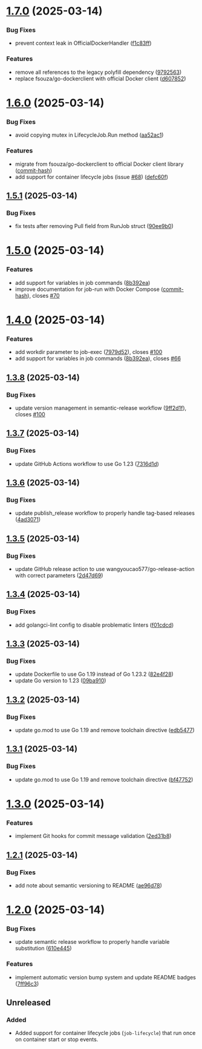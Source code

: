 # [1.7.0](https://github.com/PremoWeb/chadburn/compare/v1.6.0...v1.7.0) (2025-03-14)


### Bug Fixes

* prevent context leak in OfficialDockerHandler ([f1c83ff](https://github.com/PremoWeb/chadburn/commit/f1c83ff7b3ed3bb76eb0e566a62dbe0cf2cfff51))


### Features

* remove all references to the legacy polyfill dependency ([9792563](https://github.com/PremoWeb/chadburn/commit/97925638200cea0f9249dd26cb159e1ff664a4b9))
* replace fsouza/go-dockerclient with official Docker client ([d607852](https://github.com/PremoWeb/chadburn/commit/d6078526a11913f00a5aa31d156783e05aef93dd))

# [1.6.0](https://github.com/PremoWeb/chadburn/compare/v1.5.1...v1.6.0) (2025-03-14)


### Bug Fixes

* avoid copying mutex in LifecycleJob.Run method ([aa52ac1](https://github.com/PremoWeb/chadburn/commit/aa52ac11890c932d8921813a3968e962566464b9))


### Features

* migrate from fsouza/go-dockerclient to official Docker client library ([commit-hash](https://github.com/PremoWeb/chadburn/commit/commit-hash))
* add support for container lifecycle jobs (issue [#68](https://github.com/PremoWeb/chadburn/issues/68)) ([defc60f](https://github.com/PremoWeb/chadburn/commit/defc60f9d087b15d368008f3ac321e71679c30cb))

## [1.5.1](https://github.com/PremoWeb/chadburn/compare/v1.5.0...v1.5.1) (2025-03-14)


### Bug Fixes

* fix tests after removing Pull field from RunJob struct ([90ee9b0](https://github.com/PremoWeb/chadburn/commit/90ee9b021b8d3938f686830334b292e2ff361ef9))

# [1.5.0](https://github.com/PremoWeb/chadburn/compare/v1.4.0...v1.5.0) (2025-03-14)


### Features

* add support for variables in job commands ([8b392ea](https://github.com/PremoWeb/chadburn/commit/8b392ea965272afca328b844b1b58b826e157abd))
* improve documentation for job-run with Docker Compose ([commit-hash](https://github.com/PremoWeb/chadburn/commit/commit-hash)), closes [#70](https://github.com/PremoWeb/chadburn/issues/70)

# [1.4.0](https://github.com/PremoWeb/chadburn/compare/v1.3.8...v1.4.0) (2025-03-14)


### Features

* add workdir parameter to job-exec ([7979d52](https://github.com/PremoWeb/chadburn/commit/7979d5202f17e399cbaf8379635b9278cc282180)), closes [#100](https://github.com/PremoWeb/chadburn/issues/100)
* add support for variables in job commands ([8b392ea](https://github.com/PremoWeb/chadburn/commit/8b392ea)), closes [#66](https://github.com/PremoWeb/chadburn/issues/66)

## [1.3.8](https://github.com/PremoWeb/chadburn/compare/v1.3.7...v1.3.8) (2025-03-14)


### Bug Fixes

* update version management in semantic-release workflow ([9ff2d1f](https://github.com/PremoWeb/chadburn/commit/9ff2d1f45d79303df420cd0967817a22a9704fc7)), closes [#100](https://github.com/PremoWeb/chadburn/issues/100)

## [1.3.7](https://github.com/PremoWeb/chadburn/compare/v1.3.6...v1.3.7) (2025-03-14)


### Bug Fixes

* update GitHub Actions workflow to use Go 1.23 ([7316d1d](https://github.com/PremoWeb/chadburn/commit/7316d1d15b01c6bee20d58112767b5f33d257131))

## [1.3.6](https://github.com/PremoWeb/chadburn/compare/v1.3.5...v1.3.6) (2025-03-14)


### Bug Fixes

* update publish_release workflow to properly handle tag-based releases ([4ad3071](https://github.com/PremoWeb/chadburn/commit/4ad3071e852b4e140fc8bc81841d56012b083c01))

## [1.3.5](https://github.com/PremoWeb/chadburn/compare/v1.3.4...v1.3.5) (2025-03-14)


### Bug Fixes

* update GitHub release action to use wangyoucao577/go-release-action with correct parameters ([2d47d69](https://github.com/PremoWeb/chadburn/commit/2d47d6926cfa2c9d52d9b6764a608c31e16a1b5d))

## [1.3.4](https://github.com/PremoWeb/chadburn/compare/v1.3.3...v1.3.4) (2025-03-14)


### Bug Fixes

* add golangci-lint config to disable problematic linters ([f01cdcd](https://github.com/PremoWeb/chadburn/commit/f01cdcdb65d543c714a357c9bf96abe72e941f97))

## [1.3.3](https://github.com/PremoWeb/chadburn/compare/v1.3.2...v1.3.3) (2025-03-14)


### Bug Fixes

* update Dockerfile to use Go 1.19 instead of Go 1.23.2 ([82e4f28](https://github.com/PremoWeb/chadburn/commit/82e4f28b90a6c56078ae0e7a0894305b69714b43))
* update Go version to 1.23 ([09ba910](https://github.com/PremoWeb/chadburn/commit/09ba9104a83d10c6bb8689ae7aee4abc46bfc379))

## [1.3.2](https://github.com/PremoWeb/chadburn/compare/v1.3.1...v1.3.2) (2025-03-14)


### Bug Fixes

* update go.mod to use Go 1.19 and remove toolchain directive ([edb5477](https://github.com/PremoWeb/chadburn/commit/edb5477f9c019ae17f80e78e6f3dc80b51e0433d))

## [1.3.1](https://github.com/PremoWeb/chadburn/compare/v1.3.0...v1.3.1) (2025-03-14)


### Bug Fixes

* update go.mod to use Go 1.19 and remove toolchain directive ([bf47752](https://github.com/PremoWeb/chadburn/commit/bf477527a355e15245dc9aaaa1a3327cafc6b38a))

# [1.3.0](https://github.com/PremoWeb/chadburn/compare/v1.2.1...v1.3.0) (2025-03-14)


### Features

* implement Git hooks for commit message validation ([2ed31b8](https://github.com/PremoWeb/chadburn/commit/2ed31b8a15c5e8085ae2e6f6c069bd89086c25d6))

## [1.2.1](https://github.com/PremoWeb/chadburn/compare/v1.2.0...v1.2.1) (2025-03-14)


### Bug Fixes

* add note about semantic versioning to README ([ae96d78](https://github.com/PremoWeb/chadburn/commit/ae96d7810939d1bb5fb26f1a6921ddd213cd5fac))

# [1.2.0](https://github.com/PremoWeb/chadburn/compare/v1.1.0...v1.2.0) (2025-03-14)


### Bug Fixes

* update semantic release workflow to properly handle variable substitution ([610e445](https://github.com/PremoWeb/chadburn/commit/610e445cb28747b38d5c8a2895ed2ece932b3e34))


### Features

* implement automatic version bump system and update README badges ([7ff96c3](https://github.com/PremoWeb/chadburn/commit/7ff96c36dec1b73d0deb472dda1375a5281ca272))

## Unreleased

### Added
- Added support for container lifecycle jobs (`job-lifecycle`) that run once on container start or stop events.
